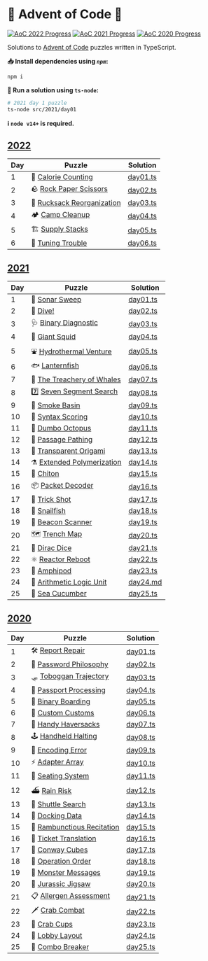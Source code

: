 # 🎄 Advent of Code 🎄

[![AoC 2022 Progress](https://img.shields.io/badge/AoC%202022-6%2F25-blue?logo=typescript&logoWidth=10)](./src/2021)
[![AoC 2021 Progress](https://img.shields.io/badge/AoC%202021-25%2F25-gold?logo=typescript&logoWidth=10)](./src/2021)
[![AoC 2020 Progress](https://img.shields.io/badge/AoC%202020-25%2F25-gold?logo=typescript&logoWidth=10)](./src/2020)

Solutions to [Advent of Code](https://adventofcode.com/) puzzles written in TypeScript.

**📥 Install dependencies using *`npm`*:**

```bash
npm i
```

**🏃 Run a solution using `ts-node`:**

```bash
# 2021 day 1 puzzle
ts-node src/2021/day01
```

**ℹ️ ️`node v14+` is required.**

## [2022](https://adventofcode.com/2022)

| Day | Puzzle                                                             | Solution                        |
|-----|--------------------------------------------------------------------|---------------------------------|
| 1   | 🍫 [Calorie Counting](https://adventofcode.com/2022/day/1)         | [day01.ts](./src/2022/day01.ts) |
| 2   | 🪨 [Rock Paper Scissors](https://adventofcode.com/2022/day/2)      | [day02.ts](./src/2022/day02.ts) |
| 3   | 🎒 [Rucksack Reorganization](https://adventofcode.com/2022/day/3)  | [day03.ts](./src/2022/day03.ts) |
| 4   | 🏕 [Camp Cleanup](https://adventofcode.com/2022/day/4)             | [day04.ts](./src/2022/day04.ts) |
| 5   | 🏗️ [Supply Stacks](https://adventofcode.com/2022/day/5)           | [day05.ts](./src/2022/day05.ts) |
| 6   | 📡️ [Tuning Trouble](https://adventofcode.com/2022/day/6)          | [day06.ts](./src/2022/day06.ts) |

## [2021](https://adventofcode.com/2021)

| Day | Puzzle                                                              | Solution                        |
|-----|---------------------------------------------------------------------|---------------------------------|
| 1   | 📡 [Sonar Sweep](https://adventofcode.com/2021/day/1)               | [day01.ts](./src/2021/day01.ts) |
| 2   | 🤿 [Dive!](https://adventofcode.com/2021/day/2)                     | [day02.ts](./src/2021/day02.ts) |
| 3   | 🩺 [Binary Diagnostic](https://adventofcode.com/2021/day/3)         | [day03.ts](./src/2021/day03.ts) |
| 4   | 🦑 [Giant Squid](https://adventofcode.com/2021/day/4)               | [day04.ts](./src/2021/day04.ts) |
| 5   | ⛲ [Hydrothermal Venture](https://adventofcode.com/2021/day/5)       | [day05.ts](./src/2021/day05.ts) |
| 6   | 🐟 [Lanternfish](https://adventofcode.com/2021/day/6)               | [day06.ts](./src/2021/day06.ts) |
| 7   | 🐋 [The Treachery of Whales](https://adventofcode.com/2021/day/7)   | [day07.ts](./src/2021/day07.ts) |
| 8   | 7️⃣ [Seven Segment Search](https://adventofcode.com/2021/day/8)     | [day08.ts](./src/2021/day08.ts) |
| 9   | 💨 [Smoke Basin](https://adventofcode.com/2021/day/9)               | [day09.ts](./src/2021/day09.ts) |
| 10  | 🔣 [Syntax Scoring](https://adventofcode.com/2021/day/10)           | [day10.ts](./src/2021/day10.ts) |
| 11  | 🐙 [Dumbo Octopus](https://adventofcode.com/2021/day/11)            | [day11.ts](./src/2021/day11.ts) |
| 12  | 🚧 [Passage Pathing](https://adventofcode.com/2021/day/12)          | [day12.ts](./src/2021/day12.ts) |
| 13  | 🦢️ [Transparent Origami](https://adventofcode.com/2021/day/13)     | [day13.ts](./src/2021/day13.ts) |
| 14  | ⚗️ [Extended Polymerization](https://adventofcode.com/2021/day/14)  | [day14.ts](./src/2021/day14.ts) |
| 15  | 🐚 [Chiton](https://adventofcode.com/2021/day/15)                   | [day15.ts](./src/2021/day15.ts) |
| 16  | 📦️ [Packet Decoder](https://adventofcode.com/2021/day/16)          | [day16.ts](./src/2021/day16.ts) |
| 17  | 🎯️ [Trick Shot](https://adventofcode.com/2021/day/17)              | [day17.ts](./src/2021/day17.ts) |
| 18  | 🐌️️ [Snailfish](https://adventofcode.com/2021/day/18)              | [day18.ts](./src/2021/day18.ts) |
| 19  | 🔦️ [Beacon Scanner](https://adventofcode.com/2021/day/19)          | [day19.ts](./src/2021/day19.ts) |
| 20  | 🗺️ [Trench Map](https://adventofcode.com/2021/day/20)              | [day20.ts](./src/2021/day20.ts) |
| 21  | 🎲 [Dirac Dice](https://adventofcode.com/2021/day/21)               | [day21.ts](./src/2021/day21.ts) |
| 22  | ⚛️ [Reactor Reboot](https://adventofcode.com/2021/day/22)           | [day22.ts](./src/2021/day22.ts) |
| 23  | 🦐️ [Amphipod](https://adventofcode.com/2021/day/23)                | [day23.ts](./src/2021/day23.ts) |
| 24  | 🧮️ [Arithmetic Logic Unit](https://adventofcode.com/2021/day/24)   | [day24.md](./src/2021/day24.md) |
| 25  | 🥒 [Sea Cucumber](https://adventofcode.com/2021/day/25)             | [day25.ts](./src/2021/day25.ts) |

## [2020](https://adventofcode.com/2020/)

| Day | Puzzle                                                             | Solution                        |
|-----|--------------------------------------------------------------------|---------------------------------|
| 1   | 🛠️ [Report Repair](https://adventofcode.com/2020/day/1)           | [day01.ts](./src/2020/day01.ts) |
| 2   | 🔑 [Password Philosophy](https://adventofcode.com/2020/day/2)      | [day02.ts](./src/2020/day02.ts) |
| 3   | 🛷 [Toboggan Trajectory](https://adventofcode.com/2020/day/3)      | [day03.ts](./src/2020/day03.ts) |
| 4   | 🛂 [Passport Processing](https://adventofcode.com/2020/day/4)      | [day04.ts](./src/2020/day04.ts) |
| 5   | 🛫 [Binary Boarding](https://adventofcode.com/2020/day/5)          | [day05.ts](./src/2020/day05.ts) |
| 6   | 🛃 [Custom Customs](https://adventofcode.com/2020/day/6)           | [day06.ts](./src/2020/day06.ts) |
| 7   | 👜 [Handy Haversacks](https://adventofcode.com/2020/day/7)         | [day07.ts](./src/2020/day07.ts) |
| 8   | 🕹️ [Handheld Halting](https://adventofcode.com/2020/day/8)        | [day08.ts](./src/2020/day08.ts) |
| 9   | 🔢 [Encoding Error](https://adventofcode.com/2020/day/9)           | [day09.ts](./src/2020/day09.ts) |
| 10  | ⚡ [Adapter Array](https://adventofcode.com/2020/day/10)            | [day10.ts](./src/2020/day10.ts) |
| 11  | 💺 [Seating System](https://adventofcode.com/2020/day/11)          | [day11.ts](./src/2020/day11.ts) |
| 12  | ⛴️ [Rain Risk](https://adventofcode.com/2020/day/12)               | [day12.ts](./src/2020/day12.ts) |
| 13  | 🚌 [Shuttle Search](https://adventofcode.com/2020/day/13)          | [day13.ts](./src/2020/day13.ts) |
| 14  | 💾 [Docking Data](https://adventofcode.com/2020/day/14)            | [day14.ts](./src/2020/day14.ts) |
| 15  | 🧝 [Rambunctious Recitation](https://adventofcode.com/2020/day/15) | [day15.ts](./src/2020/day15.ts) |
| 16  | 🎫 [Ticket Translation](https://adventofcode.com/2020/day/16)      | [day16.ts](./src/2020/day16.ts) |
| 17  | 🧊 [Conway Cubes](https://adventofcode.com/2020/day/17)            | [day17.ts](./src/2020/day17.ts) |
| 18  | 🧮 [Operation Order](https://adventofcode.com/2020/day/18)         | [day18.ts](./src/2020/day18.ts) |
| 19  | 👹 [Monster Messages](https://adventofcode.com/2020/day/19)        | [day19.ts](./src/2020/day19.ts) |
| 20  | 🐉 [Jurassic Jigsaw](https://adventofcode.com/2020/day/20)         | [day20.ts](./src/2020/day20.ts) |
| 21  | 📋 [Allergen Assessment](https://adventofcode.com/2020/day/21)     | [day21.ts](./src/2020/day21.ts) |
| 22  | 🗡️ [Crab Combat](https://adventofcode.com/2020/day/22)            | [day22.ts](./src/2020/day22.ts) |
| 23  | 🦀 [Crab Cups](https://adventofcode.com/2020/day/23)               | [day23.ts](./src/2020/day23.ts) |
| 24  | 🏨 [Lobby Layout](https://adventofcode.com/2020/day/24)            | [day24.ts](./src/2020/day24.ts) |
| 25  | 🌟 [Combo Breaker](https://adventofcode.com/2020/day/25)           | [day25.ts](./src/2020/day25.ts) |
